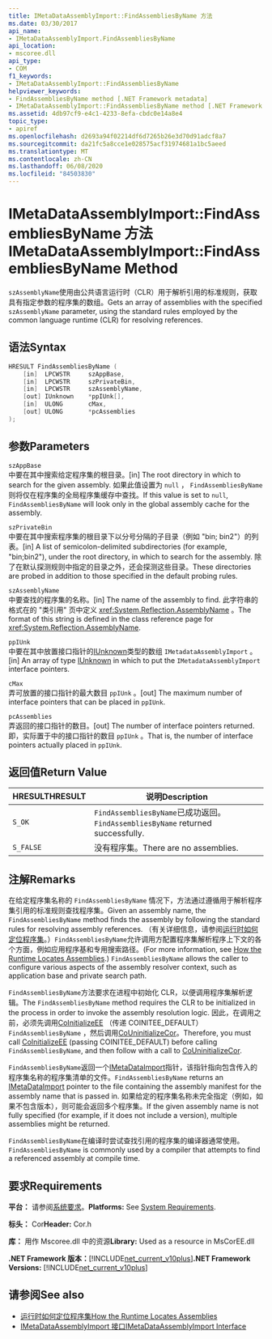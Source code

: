 ```yaml
---
title: IMetaDataAssemblyImport::FindAssembliesByName 方法
ms.date: 03/30/2017
api_name:
- IMetaDataAssemblyImport.FindAssembliesByName
api_location:
- mscoree.dll
api_type:
- COM
f1_keywords:
- IMetaDataAssemblyImport::FindAssembliesByName
helpviewer_keywords:
- FindAssembliesByName method [.NET Framework metadata]
- IMetaDataAssemblyImport::FindAssembliesByName method [.NET Framework metadata]
ms.assetid: 4db97cf9-e4c1-4233-8efa-cbdc0e14a8e4
topic_type:
- apiref
ms.openlocfilehash: d2693a94f02214df6d7265b26e3d70d91adcf8a7
ms.sourcegitcommit: da21fc5a8cce1e028575acf31974681a1bc5aeed
ms.translationtype: MT
ms.contentlocale: zh-CN
ms.lasthandoff: 06/08/2020
ms.locfileid: "84503830"
---
```

# <a name="imetadataassemblyimportfindassembliesbyname-method"></a><span data-ttu-id="9150c-102">IMetaDataAssemblyImport::FindAssembliesByName 方法</span><span class="sxs-lookup"><span data-stu-id="9150c-102">IMetaDataAssemblyImport::FindAssembliesByName Method</span></span>
<span data-ttu-id="9150c-103">`szAssemblyName`使用由公共语言运行时（CLR）用于解析引用的标准规则，获取具有指定参数的程序集的数组。</span><span class="sxs-lookup"><span data-stu-id="9150c-103">Gets an array of assemblies with the specified `szAssemblyName` parameter, using the standard rules employed by the common language runtime (CLR) for resolving references.</span></span>  
  
## <a name="syntax"></a><span data-ttu-id="9150c-104">语法</span><span class="sxs-lookup"><span data-stu-id="9150c-104">Syntax</span></span>  
  
```cpp  
HRESULT FindAssembliesByName (  
    [in]  LPCWSTR     szAppBase,
    [in]  LPCWSTR     szPrivateBin,
    [in]  LPCWSTR     szAssemblyName,
    [out] IUnknown    *ppIUnk[],
    [in]  ULONG       cMax,
    [out] ULONG       *pcAssemblies  
);  
```  
  
## <a name="parameters"></a><span data-ttu-id="9150c-105">参数</span><span class="sxs-lookup"><span data-stu-id="9150c-105">Parameters</span></span>  
 `szAppBase`  
 <span data-ttu-id="9150c-106">中要在其中搜索给定程序集的根目录。</span><span class="sxs-lookup"><span data-stu-id="9150c-106">[in] The root directory in which to search for the given assembly.</span></span> <span data-ttu-id="9150c-107">如果此值设置为 `null` ， `FindAssembliesByName` 则将仅在程序集的全局程序集缓存中查找。</span><span class="sxs-lookup"><span data-stu-id="9150c-107">If this value is set to `null`, `FindAssembliesByName` will look only in the global assembly cache for the assembly.</span></span>  
  
 `szPrivateBin`  
 <span data-ttu-id="9150c-108">中要在其中搜索程序集的根目录下以分号分隔的子目录（例如 "bin; bin2"）的列表。</span><span class="sxs-lookup"><span data-stu-id="9150c-108">[in] A list of semicolon-delimited subdirectories (for example, "bin;bin2"), under the root directory, in which to search for the assembly.</span></span> <span data-ttu-id="9150c-109">除了在默认探测规则中指定的目录之外，还会探测这些目录。</span><span class="sxs-lookup"><span data-stu-id="9150c-109">These directories are probed in addition to those specified in the default probing rules.</span></span>  
  
 `szAssemblyName`  
 <span data-ttu-id="9150c-110">中要查找的程序集的名称。</span><span class="sxs-lookup"><span data-stu-id="9150c-110">[in] The name of the assembly to find.</span></span> <span data-ttu-id="9150c-111">此字符串的格式在的 "类引用" 页中定义 <xref:System.Reflection.AssemblyName> 。</span><span class="sxs-lookup"><span data-stu-id="9150c-111">The format of this string is defined in the class reference page for <xref:System.Reflection.AssemblyName>.</span></span>  
  
 `ppIUnk`  
 <span data-ttu-id="9150c-112">中要在其中放置接口指针的[IUnknown](/cpp/atl/iunknown)类型的数组 `IMetadataAssemblyImport` 。</span><span class="sxs-lookup"><span data-stu-id="9150c-112">[in] An array of type [IUnknown](/cpp/atl/iunknown) in which to put the `IMetadataAssemblyImport` interface pointers.</span></span>  
  
 `cMax`  
 <span data-ttu-id="9150c-113">弄可放置的接口指针的最大数目 `ppIUnk` 。</span><span class="sxs-lookup"><span data-stu-id="9150c-113">[out] The maximum number of interface pointers that can be placed in `ppIUnk`.</span></span>  
  
 `pcAssemblies`  
 <span data-ttu-id="9150c-114">弄返回的接口指针的数目。</span><span class="sxs-lookup"><span data-stu-id="9150c-114">[out] The number of interface pointers returned.</span></span> <span data-ttu-id="9150c-115">即，实际置于中的接口指针的数目 `ppIUnk` 。</span><span class="sxs-lookup"><span data-stu-id="9150c-115">That is, the number of interface pointers actually placed in `ppIUnk`.</span></span>  
  
## <a name="return-value"></a><span data-ttu-id="9150c-116">返回值</span><span class="sxs-lookup"><span data-stu-id="9150c-116">Return Value</span></span>  
  
|<span data-ttu-id="9150c-117">HRESULT</span><span class="sxs-lookup"><span data-stu-id="9150c-117">HRESULT</span></span>|<span data-ttu-id="9150c-118">说明</span><span class="sxs-lookup"><span data-stu-id="9150c-118">Description</span></span>|  
|-------------|-----------------|  
|`S_OK`|<span data-ttu-id="9150c-119">`FindAssembliesByName`已成功返回。</span><span class="sxs-lookup"><span data-stu-id="9150c-119">`FindAssembliesByName` returned successfully.</span></span>|  
|`S_FALSE`|<span data-ttu-id="9150c-120">没有程序集。</span><span class="sxs-lookup"><span data-stu-id="9150c-120">There are no assemblies.</span></span>|  
  
## <a name="remarks"></a><span data-ttu-id="9150c-121">注解</span><span class="sxs-lookup"><span data-stu-id="9150c-121">Remarks</span></span>  
 <span data-ttu-id="9150c-122">在给定程序集名称的 `FindAssembliesByName` 情况下，方法通过遵循用于解析程序集引用的标准规则查找程序集。</span><span class="sxs-lookup"><span data-stu-id="9150c-122">Given an assembly name, the `FindAssembliesByName` method finds the assembly by following the standard rules for resolving assembly references.</span></span> <span data-ttu-id="9150c-123">（有关详细信息，请参阅[运行时如何定位程序集](../../deployment/how-the-runtime-locates-assemblies.md)。）`FindAssembliesByName`允许调用方配置程序集解析程序上下文的各个方面，例如应用程序基和专用搜索路径。</span><span class="sxs-lookup"><span data-stu-id="9150c-123">(For more information, see [How the Runtime Locates Assemblies](../../deployment/how-the-runtime-locates-assemblies.md).) `FindAssembliesByName` allows the caller to configure various aspects of the assembly resolver context, such as application base and private search path.</span></span>  
  
 <span data-ttu-id="9150c-124">`FindAssembliesByName`方法要求在进程中初始化 CLR，以便调用程序集解析逻辑。</span><span class="sxs-lookup"><span data-stu-id="9150c-124">The `FindAssembliesByName` method requires the CLR to be initialized in the process in order to invoke the assembly resolution logic.</span></span> <span data-ttu-id="9150c-125">因此，在调用之前，必须先调用[CoInitializeEE](../hosting/coinitializeee-function.md) （传递 COINITEE_DEFAULT） `FindAssembliesByName` ，然后调用[CoUninitializeCor](../hosting/couninitializecor-function.md)。</span><span class="sxs-lookup"><span data-stu-id="9150c-125">Therefore, you must call [CoInitializeEE](../hosting/coinitializeee-function.md) (passing COINITEE_DEFAULT) before calling `FindAssembliesByName`, and then follow with a call to [CoUninitializeCor](../hosting/couninitializecor-function.md).</span></span>  
  
 <span data-ttu-id="9150c-126">`FindAssembliesByName`返回一个[IMetaDataImport](imetadataimport-interface.md)指针，该指针指向包含传入的程序集名称的程序集清单的文件。</span><span class="sxs-lookup"><span data-stu-id="9150c-126">`FindAssembliesByName` returns an [IMetaDataImport](imetadataimport-interface.md) pointer to the file containing the assembly manifest for the assembly name that is passed in.</span></span> <span data-ttu-id="9150c-127">如果给定的程序集名称未完全指定（例如，如果不包含版本），则可能会返回多个程序集。</span><span class="sxs-lookup"><span data-stu-id="9150c-127">If the given assembly name is not fully specified (for example, if it does not include a version), multiple assemblies might be returned.</span></span>  
  
 <span data-ttu-id="9150c-128">`FindAssembliesByName`在编译时尝试查找引用的程序集的编译器通常使用。</span><span class="sxs-lookup"><span data-stu-id="9150c-128">`FindAssembliesByName` is commonly used by a compiler that attempts to find a referenced assembly at compile time.</span></span>  
  
## <a name="requirements"></a><span data-ttu-id="9150c-129">要求</span><span class="sxs-lookup"><span data-stu-id="9150c-129">Requirements</span></span>  
 <span data-ttu-id="9150c-130">**平台：** 请参阅[系统要求](../../get-started/system-requirements.md)。</span><span class="sxs-lookup"><span data-stu-id="9150c-130">**Platforms:** See [System Requirements](../../get-started/system-requirements.md).</span></span>  
  
 <span data-ttu-id="9150c-131">**标头：** Cor</span><span class="sxs-lookup"><span data-stu-id="9150c-131">**Header:** Cor.h</span></span>  
  
 <span data-ttu-id="9150c-132">**库：** 用作 Mscoree.dll 中的资源</span><span class="sxs-lookup"><span data-stu-id="9150c-132">**Library:** Used as a resource in MsCorEE.dll</span></span>  
  
 <span data-ttu-id="9150c-133">**.NET Framework 版本：**[!INCLUDE[net_current_v10plus](../../../../includes/net-current-v10plus-md.md)]</span><span class="sxs-lookup"><span data-stu-id="9150c-133">**.NET Framework Versions:** [!INCLUDE[net_current_v10plus](../../../../includes/net-current-v10plus-md.md)]</span></span>  
  
## <a name="see-also"></a><span data-ttu-id="9150c-134">请参阅</span><span class="sxs-lookup"><span data-stu-id="9150c-134">See also</span></span>

- [<span data-ttu-id="9150c-135">运行时如何定位程序集</span><span class="sxs-lookup"><span data-stu-id="9150c-135">How the Runtime Locates Assemblies</span></span>](../../deployment/how-the-runtime-locates-assemblies.md)
- [<span data-ttu-id="9150c-136">IMetaDataAssemblyImport 接口</span><span class="sxs-lookup"><span data-stu-id="9150c-136">IMetaDataAssemblyImport Interface</span></span>](imetadataassemblyimport-interface.md)
